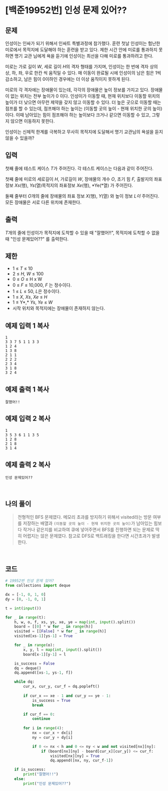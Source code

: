 # [백준19952번] 인성 문제 있어??

## 문제

인성이는 인싸가 되기 위해서 인싸트 특별과정에 참가했다. 훈련 첫날 인성이는 험난한 미로에서 목적지에 도달해야 하는 훈련을 받고 있다. 제한 시간 안에 미로를 통과하지 못하면 명기 교관 님에게 욕을 듣기에 인성이는 최선을 다해 미로를 통과하려고 한다.

미로는 가로 길이 *W*, 세로 길이 *H*의 격자 형태를 가지며, 인성이는 한 번에 격자 상의 상, 하, 좌, 우로 한칸 씩 움직일 수 있다. 매 이동이 완료될 시에 인성이의 남은 힘은 1씩 감소하고, 남은 힘이 0이하인 경우에는 더 이상 움직이지 못하게 된다.

미로의 각 격자에는 장애물이 있는데, 각각의 장애물은 높이 정보를 가지고 있다. 장애물이 없는 위치는 전부 높이가 0 이다. 인성이가 이동할 때, 현재 위치보다 이동할 위치의 높이가 더 낮으면 아무런 제약을 갖지 않고 이동할 수 있다. 더 높은 곳으로 이동할 때는 점프를 할 수 있는데, 점프해야 하는 높이는 (이동할 곳의 높이 - 현재 위치한 곳의 높이) 이다. 이때 남아있는 힘이 점프해야 하는 높이보다 크거나 같으면 이동할 수 있고, 그렇지 않으면 이동하지 못한다.

인성이는 신체적 한계를 극복하고 무사히 목적지에 도달해서 명기 교관님의 욕설을 듣지 않을 수 있을까?

## 입력

첫째 줄에 테스트 케이스 *T*가 주어진다. 각 테스트 케이스는 다음과 같이 주어진다.

첫째 줄에 미로의 세로길이 *H*, 가로길이 *W*, 장애물의 개수 *O*, 초기 힘 *F,* 출발지의 좌표 정보 *Xs*(행), *Ys*(열)목적지의 좌표정보 *Xe*(행), *Ye(*열) 가 주어진다.

둘째 줄부터 *O*개의 줄에 장애물의 좌표 정보 *X*(행), *Y*(열) 와 높이 정보 *L이* 주어진다. 모든 장애물은 서로 다른 위치에 존재한다.

## 출력

*T*개의 줄에 인성이가 목적지에 도착할 수 있을 때 "잘했어!!", 목적지에 도착할 수 없을 때 "인성 문제있어??" 를 출력한다.

## 제한

- 1 ≤ *T* ≤ 10
- 2 ≤ *H, W* ≤ 100
- 0 ≤ *O* ≤ H x W
- 0 ≤ *F* ≤ 10,000, *F* 는 정수이다.
- 1 ≤ *L* ≤ 50, *L*은 정수이다.
- 1 ≤ *X*, *Xs*, *Xe* ≤ *H*
- 1 ≤ Y*,* *Ys*, *Ye* ≤ *W*
- 시작 위치와 목적지에는 장애물이 존재하지 않는다.

## 예제 입력 1 복사

```
1
3 3 7 5 1 1 3 3
1 2 4
1 3 8
2 1 1
2 2 2
2 3 4
3 1 8
3 2 4
```

## 예제 출력 1 복사

```
잘했어!!
```

## 예제 입력 2 복사

```
1
3 5 3 6 1 1 3 5
1 2 8
2 1 8
3 1 4
```

## 예제 출력 2 복사

```
인성 문제있어??
```

<br>

## 나의 풀이

> 전형적인 BFS 문제였다. 메모리 초과를 방지하기 위해서 visited라는 방문 여부를 저장하는 배열과 `(이동할 곳의 높이 - 현재 위치한 곳의 높이)`가 남아있는 힘보다 작거나 같은지를 비교하여 큐에 넣어주면서 BFS를 진행하면 되는 문제로 딱히 어렵지는 않은 문제였다. 참고로 DFS로 백트래킹을 한다면 시간초과가 발생한다.

<br>

## 코드

```python
# 19952번 인성 문제 있어?
from collections import deque

dx = [-1, 0, 1, 0]
dy = [0, -1, 0, 1]

t = int(input())

for _ in range(t):
    h, w, o, f, xs, ys, xe, ye = map(int, input().split())
    board = [[0] * w for _ in range(h)]
    visited = [[False] * w for _ in range(h)]
    visited[xs-1][ys-1] = True

    for _ in range(o):
        x, y, l = map(int, input().split())
        board[x-1][y-1] = l

    is_success = False
    dq = deque()
    dq.append([xs-1, ys-1, f])

    while dq:
        cur_x, cur_y, cur_f = dq.popleft()
        
        if cur_x == xe - 1 and cur_y == ye - 1:
            is_success = True
            break

        if cur_f == 0:
            continue
        
        for i in range(4):
            nx = cur_x + dx[i]
            ny = cur_y + dy[i]

            if 0 <= nx < h and 0 <= ny < w and not visited[nx][ny]:
                if (board[nx][ny] - board[cur_x][cur_y]) <= cur_f:
                    visited[nx][ny] = True
                    dq.append([nx, ny, cur_f-1])

    if is_success:
        print("잘했어!!")
    else:
        print("인성 문제있어??")

```

